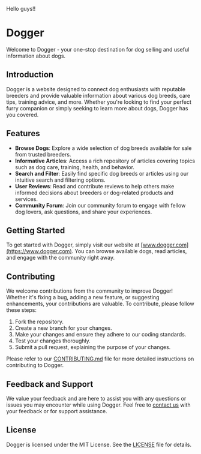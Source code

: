 Hello guys!!
# Dogger

Welcome to Dogger - your one-stop destination for dog selling and useful information about dogs.

## Introduction

Dogger is a website designed to connect dog enthusiasts with reputable breeders and provide valuable information about various dog breeds, care tips, training advice, and more. Whether you're looking to find your perfect furry companion or simply seeking to learn more about dogs, Dogger has you covered.

## Features

- **Browse Dogs**: Explore a wide selection of dog breeds available for sale from trusted breeders.
- **Informative Articles**: Access a rich repository of articles covering topics such as dog care, training, health, and behavior.
- **Search and Filter**: Easily find specific dog breeds or articles using our intuitive search and filtering options.
- **User Reviews**: Read and contribute reviews to help others make informed decisions about breeders or dog-related products and services.
- **Community Forum**: Join our community forum to engage with fellow dog lovers, ask questions, and share your experiences.

## Getting Started

To get started with Dogger, simply visit our website at [www.dogger.com](https://www.dogger.com). You can browse available dogs, read articles, and engage with the community right away.

## Contributing

We welcome contributions from the community to improve Dogger! Whether it's fixing a bug, adding a new feature, or suggesting enhancements, your contributions are valuable. To contribute, please follow these steps:

1. Fork the repository.
2. Create a new branch for your changes.
3. Make your changes and ensure they adhere to our coding standards.
4. Test your changes thoroughly.
5. Submit a pull request, explaining the purpose of your changes.

Please refer to our [CONTRIBUTING.md](CONTRIBUTING.md) file for more detailed instructions on contributing to Dogger.

## Feedback and Support

We value your feedback and are here to assist you with any questions or issues you may encounter while using Dogger. Feel free to [contact us](mailto:info@dogger.com) with your feedback or for support assistance.

## License

Dogger is licensed under the MIT License. See the [LICENSE](LICENSE) file for details.
